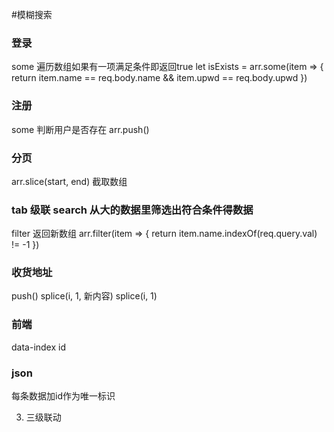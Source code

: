 #模糊搜索

### 登录
some 遍历数组如果有一项满足条件即返回true
let isExists = arr.some(item => {
    return item.name == req.body.name && item.upwd == req.body.upwd
})

### 注册
some 判断用户是否存在
arr.push()

### 分页
arr.slice(start, end) 截取数组

### tab 级联  search 从大的数据里筛选出符合条件得数据
filter 返回新数组
arr.filter(item => {
    return item.name.indexOf(req.query.val) != -1
})

### 收货地址
push()
splice(i, 1, 新内容)
splice(i, 1)


### 前端
data-index   id


### json
每条数据加id作为唯一标识


3. 三级联动

